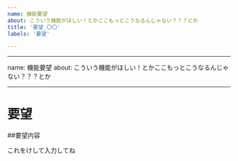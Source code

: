```yaml
---
name: 機能要望
about: こういう機能がほしい！とかここもっとこうなるんじゃない？？？とか
title: '要望_〇〇'
labels: '要望'

---
```


---
name: 機能要望
about: こういう機能がほしい！とかここもっとこうなるんじゃない？？？とか

---
# 要望

##要望内容

これをけして入力してね
